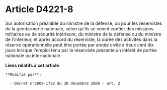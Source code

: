 # Article D4221-8

Sur autorisation préalable du   ministre de la défense, ou pour les réservistes de la gendarmerie nationale, selon qu'ils se
voient confier des missions militaires ou de sécurité intérieure, du ministre de la défense ou du ministre de l'intérieur, et
après accord du réserviste, la durée des activités dans la réserve opérationnelle peut être portée par année civile à deux
cent dix jours lorsque l'emploi tenu par le réserviste présente un intérêt de portée nationale ou internationale.

**Liens relatifs à cet article**

	**Modifié par**:

	  - Décret n°2009-1728 du 30 décembre 2009 - art. 2
